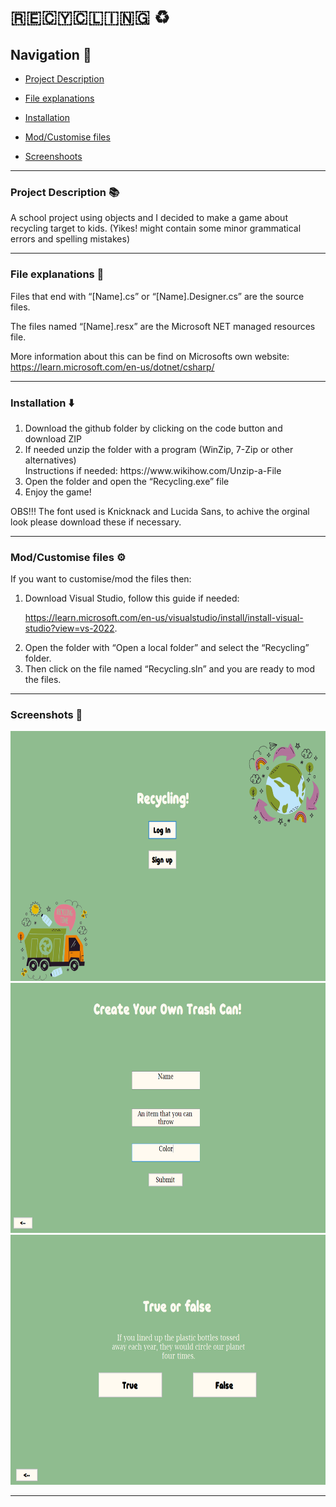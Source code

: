 # ​🇷​​🇪​​🇨​​🇾​​🇨​​🇱​​🇮​​🇳​​🇬 ♻️
## Navigation 📍
- [Project Description](https://github.com/tartagliajk/Recycling/tree/main#project-description-)

- [File explanations](https://github.com/tartagliajk/Recycling/tree/main#file-explanations-)

- [Installation](https://github.com/tartagliajk/Recycling/tree/main#installation-%EF%B8%8F)

- [Mod/Customise files](https://github.com/tartagliajk/Recycling/tree/main#modcustomise-files-%EF%B8%8F)

- [Screenshoots](https://github.com/tartagliajk/Recycling/tree/main#screenshots-)
_____
### Project Description 📚
A school project using objects and I decided to make a game about recycling target to kids. 
(Yikes! might contain some minor grammatical errors and spelling mistakes) 
______

### File explanations 📁
Files that end with “[Name].cs” or “[Name].Designer.cs” are the source files. 

The files named “[Name].resx” are the Microsoft NET managed resources file.

More information about this can be find on Microsofts own website: https://learn.microsoft.com/en-us/dotnet/csharp/
______

### Installation ⬇️
<ol>
<li> Download the github folder by clicking on the code button and download ZIP </li>
<li> If needed unzip the folder with a program (WinZip, 7-Zip or other alternatives) 
  <br>Instructions if needed: https://www.wikihow.com/Unzip-a-File</li>
<li> Open the folder and open the “Recycling.exe” file </li>
<li> Enjoy the game! </li>
</ol>
OBS!!!
The font used is Knicknack and Lucida Sans, to achive the orginal look please download these if necessary.

______
### Mod/Customise files ⚙️
If you want to customise/mod the files then:
<ol>
<li> Download Visual Studio, follow this guide if needed: 

https://learn.microsoft.com/en-us/visualstudio/install/install-visual-studio?view=vs-2022. </li>
<li> Open the folder with “Open a local folder” and select the “Recycling” folder. </li>
<li> Then click on the file named “Recycling.sln” and you are ready to mod the files.</li>
</ol>

______
### Screenshots 📸
<p align = "center">
  <img src = "https://github.com/tartagliajk/Recycling/blob/main/readmeImg/startup.jpg" alt = "Start up screen" height = "400px">
  <br>
  <img src = "https://github.com/tartagliajk/Recycling/blob/main/readmeImg/createtrashcan.jpg" alt = "Create trash can" height = "400px">
  <br>
  <img src = "https://github.com/tartagliajk/Recycling/blob/main/readmeImg/trueorfalse.jpg" alt = "True or False" height = "400px">
</p>

______
